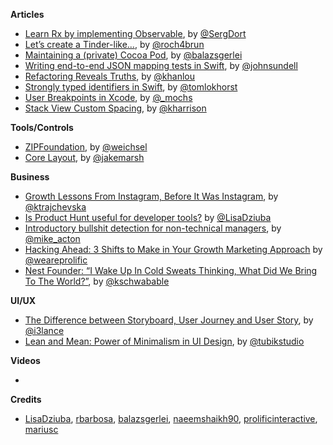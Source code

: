 
**Articles**

* [Learn Rx by implementing Observable](https://medium.com/@SergDort/learn-rx-by-implementing-observable-e5cb08c9c35), by [@SergDort](https://twitter.com/SergDort)
* [Let’s create a Tinder-like...](https://medium.com/@jamesrochabrun/lets-create-a-tinder-like-swipe-using-nslayoutanchors-custom-views-and-protocol-extensions-3be852f94e1d), by [@roch4brun](https://twitter.com/roch4brun)
* [Maintaining a (private) Cocoa Pod](https://blog.autsoft.hu/maintaining-a-private-cocoa-pod/), by [@balazsgerlei](https://twitter.com/balazsgerlei)
* [Writing end-to-end JSON mapping tests in Swift](https://www.swiftbysundell.com/posts/writing-end-to-end-json-mapping-tests-in-swift), by [@johnsundell](https://twitter.com/johnsundell)
* [Refactoring Reveals Truths](http://khanlou.com/2017/07/refactoring-reveals-truths/), by [@khanlou](https://twitter.com/khanlou)
* [Strongly typed identifiers in Swift](http://tom.lokhorst.eu/2017/07/strongly-typed-identifiers-in-swift), by [@tomlokhorst](https://twitter.com/tomlokhorst)
* [User Breakpoints in Xcode](https://pspdfkit.com/blog/2017/user-breakpoints-in-xcode/), by [@_mochs](https://twitter.com/_mochs)
* [Stack View Custom Spacing](https://useyourloaf.com/blog/stack-view-custom-spacing/), by [@kharrison](https://twitter.com/kharrison)

**Tools/Controls**

* [ZIPFoundation](https://github.com/weichsel/ZIPFoundation), by [@weichsel](https://twitter.com/weichsel)
* [Core Layout](https://github.com/jakemarsh/core-layout), by [@jakemarsh](http://twitter.com/jakemarsh)

**Business**

* [Growth Lessons From Instagram, Before It Was Instagram](https://thinkgrowth.org/growth-lessons-from-instagram-before-it-was-instagram-cf414612330b), by [@ktrajchevska](https://twitter.com/ktrajchevska)
* [Is Product Hunt useful for developer tools?](https://medium.com/flawless-app-stories/flawlessapp-on-producthunt-7db3e561ce7a) by [@LisaDziuba](https://twitter.com/LisaDziuba)
* [Introductory bullshit detection for non-technical managers](https://itsyourturnblog.com/introductory-bullshit-detection-for-non-technical-managers-7c7a9e54afee), by [@mike_acton](https://twitter.com/mike_acton)
* [Hacking Ahead: 3 Shifts to Make in Your Growth Marketing Approach](https://www.prolificinteractive.com/2017/07/11/hacking-ahead-3-shifts-make-growth-marketing-approach/) by [@weareprolific](https://twitter.com/weareprolific)
* [Nest Founder: “I Wake Up In Cold Sweats Thinking, What Did We Bring To The World?”](https://www.fastcodesign.com/90132364/nest-founder-i-wake-up-in-cold-sweats-thinking-what-did-we-bring-to-the-world), by [@kschwabable](https://twitter.com/kschwabable)

**UI/UX**

* [The Difference between Storyboard, User Journey and User Story](http://www.i3lance.co.uk/index.php/2015/02/04/the-difference-between-storyboard-and-user-journey-and-user-story/), by [@i3lance](https://twitter.com/i3lance)
* [Lean and Mean: Power of Minimalism in UI Design](https://uxplanet.org/lean-and-mean-power-of-minimalism-in-ui-design-5ca37eb32ac8), by [@tubikstudio](https://twitter.com/tubikstudio)

**Videos**

*

**Credits**

* [LisaDziuba](https://github.com/lisadziuba), [rbarbosa](https://github.com/rbarbosa), [balazsgerlei](https://github.com/balazsgerlei), [naeemshaikh90](https://github.com/naeemshaikh90), [prolificinteractive](https://github.com/prolificinteractive), [mariusc](https://github.com/mariusc)

